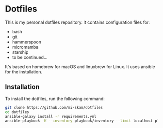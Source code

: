 # Dotfiles

This is my personal dotfiles repository. It contains configuration files for:

- bash
- git
- hammerspoon
- micromamba
- starship
- to be continued...

It's based on homebrew for macOS and linuxbrew for Linux. It uses ansible for the installation.

## Installation

To install the dotfiles, run the following command:

```bash
git clone https://github.com/mi-skam/dotfiles
cd dotfiles
ansible-galaxy install -r requirements.yml
ansible-playbook -K --inventory playbook/inventory --limit localhost playbook/main.yml
```
